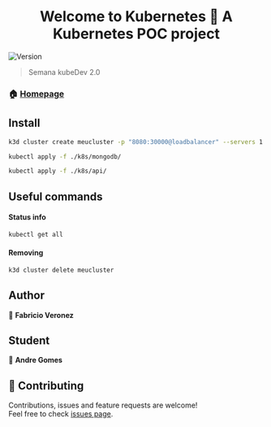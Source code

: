 <h1 align="center">Welcome to Kubernetes 👋 A Kubernetes POC project</h1>
<p>
  <img alt="Version" src="https://img.shields.io/badge/version-1.0-blue.svg?cacheSeconds=2592000" />
</p>

> Semana kubeDev 2.0

### 🏠 [Homepage](https://kubedev.io/semana/)

## Install

```sh
k3d cluster create meucluster -p "8080:30000@loadbalancer" --servers 1 --agents 2
```

```sh
kubectl apply -f ./k8s/mongodb/
```

```sh
kubectl apply -f ./k8s/api/
```

## Useful commands

#### Status info

```sh
kubectl get all
```
#### Removing

```sh
k3d cluster delete meucluster
```


## Author

👤 **Fabricio Veronez**


## Student

👤 **Andre Gomes**


## 🤝 Contributing

Contributions, issues and feature requests are welcome!<br />Feel free to check [issues page](https://github.com/AndreGM/kubernetes/issues).

